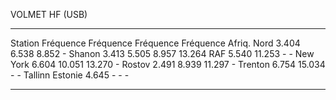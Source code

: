 VOLMET HF (USB)

  ----------------- ----------- ----------- ----------- -----------
  Station           Fréquence   Fréquence   Fréquence   Fréquence
  Afriq. Nord       3.404       6.538       8.852       \-
  Shanon            3.413       5.505       8.957       13.264
  RAF               5.540       11.253      \-          \-
  New York          6.604       10.051      13.270      \-
  Rostov            2.491       8.939       11.297      \-
  Trenton           6.754       15.034      \-          \-
  Tallinn Estonie   4.645       \-          \-          \-
  ----------------- ----------- ----------- ----------- -----------
